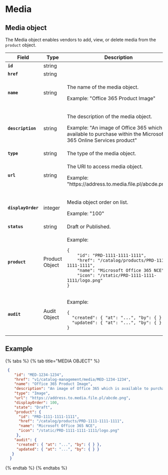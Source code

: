 # Media

## Media object

The Media object enables vendors to add, view, or delete media from the `product` object.

<table><thead><tr><th width="197">Field</th><th width="158">Type</th><th>Description</th></tr></thead><tbody><tr><td><strong><code>id</code></strong></td><td>string</td><td> </td></tr><tr><td><strong><code>href</code></strong></td><td>string</td><td> </td></tr><tr><td><strong><code>name</code></strong></td><td>string</td><td><p>The name of the media object. </p><p></p><p>Example: "Office 365 Product Image"</p></td></tr><tr><td><strong><code>description</code></strong></td><td>string</td><td><p>The description of the media object. </p><p></p><p>Example: "An image of Office 365 which is available to purchase within the Microsoft 365 Online Services product"</p></td></tr><tr><td><strong><code>type</code></strong></td><td>string</td><td>The type of the media object.</td></tr><tr><td><strong><code>url</code></strong></td><td>string</td><td><p>The URI to access media object. </p><p></p><p>Example: "https://address.to.media.file.pl/abcde.png"</p></td></tr><tr><td><strong><code>displayOrder</code></strong></td><td>integer</td><td><p>Media object order on list. </p><p></p><p>Example: "100"</p></td></tr><tr><td><strong><code>status</code></strong></td><td>string</td><td>Draft or Published.</td></tr><tr><td><strong><code>product</code></strong></td><td>Product Object</td><td><p>Example:</p><pre class="language-json" data-line-numbers><code class="lang-json">{
    "id": "PRD-1111-1111-1111",
    "href": "/catalog/products/PRD-1111-1111-1111",
    "name": "Microsoft Office 365 NCE",
    "icon": "/static/PRD-1111-1111-1111/logo.png"
}
</code></pre></td></tr><tr><td><strong><code>audit</code></strong></td><td>Audit Object</td><td><p>Example:</p><pre class="language-json" data-line-numbers><code class="lang-json">{
  "created": { "at": "...", "by": { } },
  "updated": { "at": "...", "by": { } }
}
</code></pre></td></tr></tbody></table>

## Example

{% tabs %}
{% tab title="MEDIA OBJECT" %}
```json
 {
    "id": "MED-1234-1234",
    "href": "v1/catalog-management/media/MED-1234-1234",
    "name": "Office 365 Product Image",
    "description": "An image of Office 365 which is available to purchase within the Microsoft 365 Online Services product",
    "type": "Image",
    "url": "https://address.to.media.file.pl/abcde.png",
    "displayOrder": 100,
    "state": "Draft",
    "product": {
      "id": "PRD-1111-1111-1111",
      "href": "/catalog/products/PRD-1111-1111-1111",
      "name": "Microsoft Office 365 NCE",
      "icon": "/static/PRD-1111-1111-1111/logo.png"
     },
    "audit": {
     "created": { "at": "...", "by": { } },
     "updated": { "at": "...", "by": { } }
   }
  }
```
{% endtab %}
{% endtabs %}
